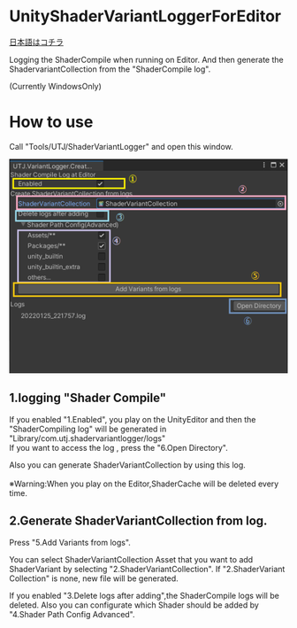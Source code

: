 # UnityShaderVariantLoggerForEditor
[日本語はコチラ](README.ja.md)<br />

Logging the ShaderCompile when running on Editor.
And then generate the ShadervariantCollection from the "ShaderCompile log".


(Currently WindowsOnly)

# How to use

Call "Tools/UTJ/ShaderVariantLogger" and open this window.<br />

![Screenshot](Document~/img/VariantLoggerWindow.png "Screenshot")<br />


## 1.logging "Shader Compile"

If you enabled "1.Enabled", you play on the UnityEditor and then the "ShaderCompiling log" will be generated in "Library/com.utj.shadervariantlogger/logs"<br />
If you want to access the log , press the "6.Open Directory".

Also you can generate ShaderVariantCollection by using this log.<br />
<br />
※Warning:When you play on the Editor,ShaderCache will be deleted every time.

## 2.Generate ShaderVariantCollection from log.

Press "5.Add Variants from logs".

You can select ShaderVariantCollection Asset that you want to add ShaderVariant by selecting "2.ShaderVariantCollection".
If "2.ShaderVariant Collection" is none, new file will be generated.

If you enabled "3.Delete logs after adding",the ShaderCompile logs will be deleted.
Also you can configurate which Shader should be added by "4.Shader Path Config Advanced".

